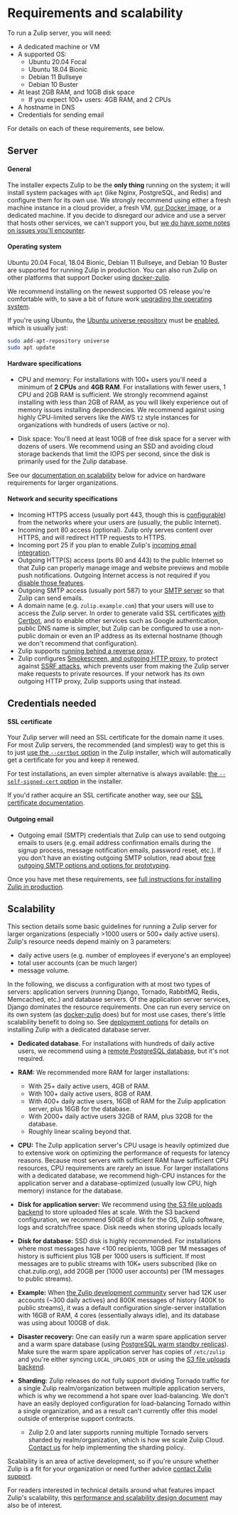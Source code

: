 # Requirements and scalability

To run a Zulip server, you will need:

- A dedicated machine or VM
- A supported OS:
  - Ubuntu 20.04 Focal
  - Ubuntu 18.04 Bionic
  - Debian 11 Bullseye
  - Debian 10 Buster
- At least 2GB RAM, and 10GB disk space
  - If you expect 100+ users: 4GB RAM, and 2 CPUs
- A hostname in DNS
- Credentials for sending email

For details on each of these requirements, see below.

## Server

#### General

The installer expects Zulip to be the **only thing** running on the
system; it will install system packages with `apt` (like Nginx,
PostgreSQL, and Redis) and configure them for its own use. We strongly
recommend using either a fresh machine instance in a cloud provider, a
fresh VM, [our Docker image][docker-zulip-homepage], or a dedicated
machine. If you decide to disregard our advice and use a server that
hosts other services, we can't support you, but [we do have some notes
on issues you'll encounter](install-existing-server.md).

#### Operating system

Ubuntu 20.04 Focal, 18.04 Bionic, Debian 11 Bullseye, and Debian 10
Buster are supported for running Zulip in production. You can also
run Zulip on other platforms that support Docker using
[docker-zulip][docker-zulip-homepage].

We recommend installing on the newest supported OS release you're
comfortable with, to save a bit of future work [upgrading the
operating system][upgrade-os].

If you're using Ubuntu, the
[Ubuntu universe repository][ubuntu-repositories] must be
[enabled][enable-universe], which is usually just:

```bash
sudo add-apt-repository universe
sudo apt update
```

[docker-zulip-homepage]: https://github.com/zulip/docker-zulip#readme
[upgrade-os]: ../production/upgrade-or-modify.html#upgrading-the-operating-system
[ubuntu-repositories]: https://help.ubuntu.com/community/Repositories/Ubuntu
[enable-universe]: https://help.ubuntu.com/community/Repositories/CommandLine#Adding_the_Universe_and_Multiverse_Repositories

#### Hardware specifications

- CPU and memory: For installations with 100+ users you'll need a
  minimum of **2 CPUs** and **4GB RAM**. For installations with fewer
  users, 1 CPU and 2GB RAM is sufficient. We strongly recommend against
  installing with less than 2GB of RAM, as you will likely experience
  out of memory issues installing dependencies. We recommend against
  using highly CPU-limited servers like the AWS `t2` style instances
  for organizations with hundreds of users (active or no).

- Disk space: You'll need at least 10GB of free disk space for a
  server with dozens of users. We recommend using an SSD and avoiding
  cloud storage backends that limit the IOPS per second, since the
  disk is primarily used for the Zulip database.

See our [documentation on scalability](#scalability) below for advice
on hardware requirements for larger organizations.

#### Network and security specifications

- Incoming HTTPS access (usually port 443, though this is
  [configurable](../production/deployment.html#using-an-alternate-port))
  from the networks where your users are (usually, the public
  Internet).
- Incoming port 80 access (optional). Zulip only serves content over
  HTTPS, and will redirect HTTP requests to HTTPS.
- Incoming port 25 if you plan to enable Zulip's [incoming email
  integration](../production/email-gateway.md).
- Outgoing HTTP(S) access (ports 80 and 443) to the public Internet so
  that Zulip can properly manage image and website previews and mobile
  push notifications. Outgoing Internet access is not required if you
  [disable those
  features](https://zulip.com/help/allow-image-link-previews).
- Outgoing SMTP access (usually port 587) to your [SMTP
  server](../production/email.md) so that Zulip can send emails.
- A domain name (e.g. `zulip.example.com`) that your users will use to
  access the Zulip server. In order to generate valid SSL
  certificates [with Certbot][doc-certbot], and to enable other
  services such as Google authentication, public DNS name is simpler,
  but Zulip can be configured to use a non-public domain or even an IP
  address as its external hostname (though we don't recommend that
  configuration).
- Zulip supports [running behind a reverse proxy][reverse-proxy].
- Zulip configures [Smokescreen, and outgoing HTTP
  proxy][smokescreen-proxy], to protect against [SSRF attacks][ssrf],
  which prevents user from making the Zulip server make requests to
  private resources. If your network has its own outgoing HTTP proxy,
  Zulip supports using that instead.

[ssrf]: https://owasp.org/www-community/attacks/Server_Side_Request_Forgery
[smokescreen-proxy]: ../production/deployment.html#customizing-the-outgoing-http-proxy
[reverse-proxy]: ../production/deployment.html#putting-the-zulip-application-behind-a-reverse-proxy
[email-mirror-code]: https://github.com/zulip/zulip/blob/main/zerver/management/commands/email_mirror.py

## Credentials needed

#### SSL certificate

Your Zulip server will need an SSL certificate for the domain name it
uses. For most Zulip servers, the recommended (and simplest) way to
get this is to just [use the `--certbot` option][doc-certbot] in the
Zulip installer, which will automatically get a certificate for you
and keep it renewed.

For test installations, an even simpler alternative is always
available: [the `--self-signed-cert` option][doc-self-signed] in the
installer.

If you'd rather acquire an SSL certificate another way, see our [SSL
certificate documentation](ssl-certificates.md).

[doc-certbot]: ssl-certificates.html#certbot-recommended
[doc-self-signed]: ssl-certificates.html#self-signed-certificate

#### Outgoing email

- Outgoing email (SMTP) credentials that Zulip can use to send
  outgoing emails to users (e.g. email address confirmation emails
  during the signup process, message notification emails, password
  reset, etc.). If you don't have an existing outgoing SMTP solution,
  read about
  [free outgoing SMTP options and options for prototyping](email.html#free-outgoing-email-services).

Once you have met these requirements, see [full instructions for installing
Zulip in production](../production/install.md).

[trusty-eol]: https://wiki.ubuntu.com/Releases

## Scalability

This section details some basic guidelines for running a Zulip server
for larger organizations (especially >1000 users or 500+ daily active
users). Zulip's resource needs depend mainly on 3 parameters:

- daily active users (e.g. number of employees if everyone's an
  employee)
- total user accounts (can be much larger)
- message volume.

In the following, we discuss a configuration with at most two types of
servers: application servers (running Django, Tornado, RabbitMQ,
Redis, Memcached, etc.) and database servers. Of the application
server services, Django dominates the resource requirements. One can
run every service on its own system (as
[docker-zulip](https://github.com/zulip/docker-zulip) does) but for
most use cases, there's little scalability benefit to doing so. See
[deployment options](../production/deployment.md) for details on
installing Zulip with a dedicated database server.

- **Dedicated database**. For installations with hundreds of daily
  active users, we recommend using a [remote PostgreSQL
  database](postgresql.md), but it's not required.

- **RAM:** We recommended more RAM for larger installations:

  - With 25+ daily active users, 4GB of RAM.
  - With 100+ daily active users, 8GB of RAM.
  - With 400+ daily active users, 16GB of RAM for the Zulip
    application server, plus 16GB for the database.
  - With 2000+ daily active users 32GB of RAM, plus 32GB for the
    database.
  - Roughly linear scaling beyond that.

- **CPU:** The Zulip application server's CPU usage is heavily
  optimized due to extensive work on optimizing the performance of
  requests for latency reasons. Because most servers with sufficient
  RAM have sufficient CPU resources, CPU requirements are rarely an
  issue. For larger installations with a dedicated database, we
  recommend high-CPU instances for the application server and a
  database-optimized (usually low CPU, high memory) instance for the
  database.

- **Disk for application server:** We recommend using [the S3 file
  uploads backend][s3-uploads] to store uploaded files at scale. With
  the S3 backend configuration, we recommend 50GB of disk for the OS,
  Zulip software, logs and scratch/free space. Disk needs when
  storing uploads locally

- **Disk for database:** SSD disk is highly recommended. For
  installations where most messages have <100 recipients, 10GB per 1M
  messages of history is sufficient plus 1GB per 1000 users is
  sufficient. If most messages are to public streams with 10K+ users
  subscribed (like on chat.zulip.org), add 20GB per (1000 user
  accounts) per (1M messages to public streams).

- **Example:** When
  [the Zulip development community](https://zulip.com/development-community/) server
  had 12K user accounts (~300 daily actives) and 800K messages of
  history (400K to public streams), it was a default configuration
  single-server installation with 16GB of RAM, 4 cores (essentially
  always idle), and its database was using about 100GB of disk.

- **Disaster recovery:** One can easily run a warm spare application
  server and a warm spare database (using [PostgreSQL warm standby
  replicas][streaming-replication]). Make sure the warm spare
  application server has copies of `/etc/zulip` and you're either
  syncing `LOCAL_UPLOADS_DIR` or using the [S3 file uploads
  backend][s3-uploads].

- **Sharding:** Zulip releases do not fully support dividing Tornado
  traffic for a single Zulip realm/organization between multiple
  application servers, which is why we recommend a hot spare over
  load-balancing. We don't have an easily deployed configuration for
  load-balancing Tornado within a single organization, and as a result
  can't currently offer this model outside of enterprise support
  contracts.

  - Zulip 2.0 and later supports running multiple Tornado servers
    sharded by realm/organization, which is how we scale Zulip Cloud.
    [Contact us][contact-support] for help implementing the sharding policy.

Scalability is an area of active development, so if you're unsure
whether Zulip is a fit for your organization or need further advice
[contact Zulip support][contact-support].

For readers interested in technical details around what features
impact Zulip's scalability, this [performance and scalability design
document](../subsystems/performance.md) may also be of interest.

[s3-uploads]: ../production/upload-backends.html#s3-backend-configuration
[streaming-replication]: ../production/deployment.html#postgresql-warm-standby
[contact-support]: https://zulip.com/help/contact-support
